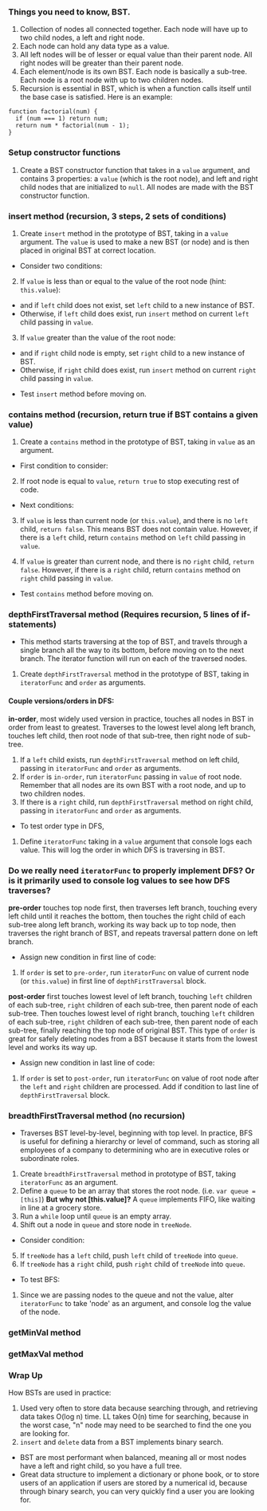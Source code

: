### Things you need to know, BST.
1. Collection of nodes all connected together. Each node will have up to two child nodes, a left and right node.
2. Each node can hold any data type as a value.
3. All left nodes will be of lesser or equal value than their parent node. All right nodes will be greater than their parent node.
4. Each element/node is its own BST. Each node is basically a sub-tree. Each node is a root node with up to two children nodes.
5. Recursion is essential in BST, which is when a function calls itself until the base case is satisfied. Here is an example:

```
function factorial(num) {
  if (num === 1) return num;
  return num * factorial(num - 1);
}
```

### Setup constructor functions
1. Create a BST constructor function that takes in a `value` argument, and contains 3 properties: a `value` (which is the root node), and left and right child nodes that are initialized to `null`. All nodes are made with the BST constructor function.


### insert method (recursion, 3 steps, 2 sets of conditions)
1. Create `insert` method in the prototype of BST, taking in a `value` argument. The `value` is used to make a new BST (or node) and is then placed in original BST at correct location.

- Consider two conditions:
2. If `value` is less than or equal to the value of the root node (hint: `this.value`):
  * and if `left` child does not exist, set `left` child to a new instance of BST.
  * Otherwise, if `left` child does exist, run `insert` method on current `left` child passing in `value`.

3. If `value` greater than the value of the root node:
  * and if `right` child node is empty, set `right` child to a new instance of BST.
  * Otherwise, if `right` child does exist, run `insert` method on current `right` child passing in `value`.

- Test `insert` method before moving on.


### contains method (recursion, return true if BST contains a given value)
1. Create a `contains` method in the prototype of BST, taking in `value` as an argument.

- First condition to consider:
2. If root node is equal to `value`, `return true` to stop executing rest of code.

- Next conditions:
3. If `value` is less than current node (or `this.value`), and there is no `left` child, `return false`. This means BST does not contain value. However, if there is a `left` child, return `contains` method on `left` child passing in `value`.

4. If `value` is greater than current node, and there is no `right` child, `return false`. However, if there is a `right` child, return `contains` method on `right` child passing in `value`.

- Test `contains` method before moving on.


### depthFirstTraversal method (Requires recursion, 5 lines of if-statements)
- This method starts traversing at the top of BST, and travels through a single branch all the way to its bottom, before moving on to the next branch. The iterator function will run on each of the traversed nodes.
1. Create `depthFirstTraversal` method in the prototype of BST, taking in `iteratorFunc` and `order` as arguments.

#### Couple versions/orders in DFS:
**in-order**, most widely used version in practice, touches all nodes in BST in order from least to greatest. Traverses to the lowest level along left branch, touches left child, then root node of that sub-tree, then right node of sub-tree.

1. If a `left` child exists, run `depthFirstTraversal` method on left child, passing in `iteratorFunc` and `order` as arguments.
2. If `order` is `in-order`, run `iteratorFunc` passing in `value` of root node. Remember that all nodes are its own BST with a root node, and up to two children nodes.
3. If there is a `right` child, run `depthFirstTraversal` method on right child, passing in `iteratorFunc` and `order` as arguments.

- To test order type in DFS,
1. Define `iteratorFunc` taking in a `value` argument that console logs each value. This will log the order in which DFS is traversing in BST.

### Do we really need `iteratorFunc` to properly implement DFS? Or is it primarily used to console log values to see how DFS traverses?

**pre-order** touches top node first, then traverses left  branch, touching every left child until it reaches the bottom, then touches the right child of each sub-tree along left branch, working its way back up to top node, then traverses the right branch of BST, and repeats traversal pattern done on left branch.

- Assign new condition in first line of code:
1. If `order` is set to `pre-order`, run `iteratorFunc` on value of current node (or `this.value`) in first line of `depthFirstTraversal` block.

**post-order** first touches lowest level of left branch, touching `left` children of each sub-tree, `right` children of each sub-tree, then parent node of each sub-tree. Then touches lowest level of right branch, touching `left` children of each sub-tree, `right` children of each sub-tree, then parent node of each sub-tree, finally reaching the top node of original BST. This type of `order` is great for safely deleting nodes from a BST because it starts from the lowest level and works its way up.

- Assign new condition in last line of code:
1. If `order` is set to `post-order`, run `iteratorFunc` on value of root node after the `left` and `right` children are processed. Add if condition to last line of `depthFirstTraversal` block.


### breadthFirstTraversal method (no recursion)
- Traverses BST level-by-level, beginning with top level. In practice, BFS is useful for defining a hierarchy or level of command, such as storing all employees of a company to determining who are in executive roles or subordinate roles.  

1. Create `breadthFirstTraversal` method in prototype of BST, taking `iteratorFunc` as an argument.
2. Define a `queue` to be an array that stores the root node. (i.e. `var queue = [this]`) **But why not [this.value]?** A `queue` implements FIFO, like waiting in line at a grocery store.
3. Run a `while` loop until `queue` is an empty array.
4. Shift out a node in `queue` and store node in `treeNode`.

- Consider condition:
5. If `treeNode` has a `left` child, push `left` child of `treeNode` into `queue`.
6. If `treeNode` has a `right` child, push `right` child of `treeNode` into `queue`.

- To test BFS:
1. Since we are passing nodes to the queue and not the value, alter `iteratorFunc` to take 'node' as an argument, and console log the value of the node.


### getMinVal method

### getMaxVal method


### Wrap Up
How BSTs are used in practice:
1. Used very often to store data because searching through, and retrieving data takes O(log n) time. LL takes O(n) time for searching, because in the worst case, "n" node may need to be searched to find the one you are looking for.
2. `insert` and `delete` data from a BST implements binary search.
- BST are most performant when balanced, meaning all or most nodes have a left and right child, so you have a full tree.
- Great data structure to implement a dictionary or phone book, or to store users of an application if users are stored by a numerical id, because through binary search, you can very quickly find a user you are looking for.
